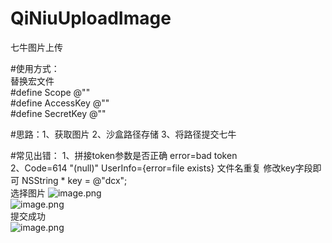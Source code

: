 # QiNiuUploadImage
七牛图片上传

#使用方式：    
替换宏文件  
#define Scope @""  
#define AccessKey @""  
#define SecretKey @""

#思路：1、获取图片 2、沙盒路径存储 3、将路径提交七牛

#常见出错：
1、拼接token参数是否正确
      error=bad token   
          2、Code=614 "(null)" UserInfo={error=file exists} 文件名重复
    修改key字段即可   NSString * key = @"dcx";  
    选择图片
![image.png](https://upload-images.jianshu.io/upload_images/7915183-af53c51109f41bf9.png?imageMogr2/auto-orient/strip%7CimageView2/2/w/1240)  
![image.png](https://upload-images.jianshu.io/upload_images/7915183-c69bd9a27cd8b0a3.png?imageMogr2/auto-orient/strip%7CimageView2/2/w/1240)  
提交成功  
![image.png](https://upload-images.jianshu.io/upload_images/7915183-98e2d2af84495812.png?imageMogr2/auto-orient/strip%7CimageView2/2/w/1240)
